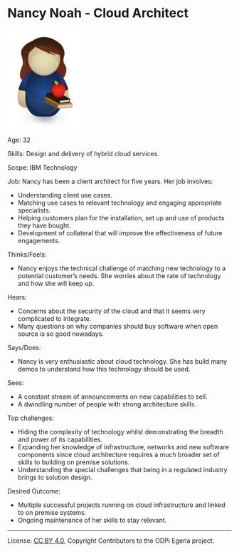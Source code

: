 <!-- SPDX-License-Identifier: CC-BY-4.0 -->
<!-- Copyright Contributors to the ODPi Egeria project. -->

# Nancy Noah - Cloud Architect

![Icon](nancy-noah.png)

Age: 32

Skills: Design and delivery of hybrid cloud services.

Scope: IBM Technology

Job: 
Nancy has been a client architect for five years.  Her job involves:
* Understanding client use cases.
* Matching use cases to relevant technology and engaging appropriate specialists.
* Helping customers plan for the installation, set up and use of
products they have bought.
* Development of collateral that will improve the effectiveness
of future engagements.

Thinks/Feels:
* Nancy enjoys the technical challenge of matching new technology to
a potential customer’s needs.
She worries about the rate of technology and how she will keep up.

Hears:
* Concerns about the security of the cloud and
that it seems very complicated to integrate.
* Many questions on why companies should buy software when open
source is so good nowadays.

Says/Does:
* Nancy is very enthusiastic about cloud technology.
She has build many demos to understand how this technology should be used.

Sees:
* A constant stream of announcements on new capabilities to sell.
* A dwindling number of people with strong architecture skills.

Top challenges:
* Hiding the complexity of technology whilst demonstrating the
breadth and power of its capabilities.
* Expanding her knowledge of infrastructure, networks and new
software components since cloud architecture requires a much
broader set of skills to building on premise solutions.
* Understanding the special challenges that being in a
regulated industry brings to solution design.

Desired Outcome:
* Multiple successful projects running on cloud infrastructure
and linked to on premise systems.
* Ongoing maintenance of her skills to stay relevant.


----
License: [CC BY 4.0](https://creativecommons.org/licenses/by/4.0/),
Copyright Contributors to the ODPi Egeria project.
